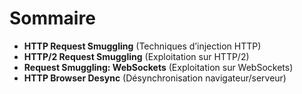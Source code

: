 # Sommaire
- **HTTP Request Smuggling** (Techniques d’injection HTTP)
- **HTTP/2 Request Smuggling** (Exploitation sur HTTP/2)
- **Request Smuggling: WebSockets** (Exploitation sur WebSockets)
- **HTTP Browser Desync** (Désynchronisation navigateur/serveur)